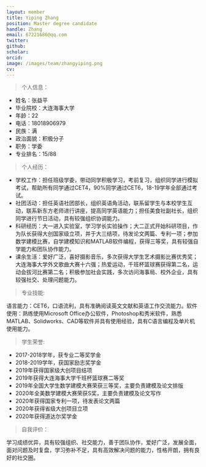 ```yaml
---
layout: member
title: Yiping Zhang
position: Master degree candidate
handle: Zhang
email: 67221686@qq.com
twitter: 
github: 
scholar:
orcid: 
image: /images/team/zhangyiping.png
cv: 
---
```


> 个人信息：

- 姓名：张益平            
- 毕业院校：大连海事大学      
- 年龄：22
- 电话：18018906979           
- 民族：满
- 政治面貌：积极分子
- 职务：学委                  
- 专业排名：15/88

> 个人经历：

- 学校工作：担任班级学委，带动同学积极学习，考前复习，组织同学进行模拟考试，帮助所有同学通过CET4，90%同学通过CET6，18-19学年全部通过考试。
- 社团活动：担任英语社团部长，组织英语角活动，联系留学生与本校学生互动，联系新东方老师进行讲座，提高同学英语能力；担任美食社副社长，组织同学进行节日活动，具有较强组织协调能力。
- 科研经历：大一进入实验室，学习学长实验操作；大二正式开始科研项目，作为队长获得大创国家级立项，并于大三结项，待发论文两篇、专利一项；参加数学建模比赛，自学建模知识和MATLAB软件编程，获得三等奖，具有较强自学能力和团队协作能力。
- 课余生活：爱好广泛，喜好摄影音乐，多次获得大学生艺术摄影比赛优秀奖；大连海事大学外文歌曲大赛十六强；热爱运动，千班杯篮球赛获得第二名，运动会拔河比赛第二名；积极参加社会实践，多次访问海事局、校外企业，具有较强社交、处理问题能力。
  

> 专业技能:

语言能力：CET6，口语流利，具有准确阅读英文文献和英语工作交流能力。软件使用：熟练使用Microsoft Office办公软件，Photoshop和秀米软件，熟悉MATLAB、Solidworks、CAD等软件并具有使用经验，具有C语言编程及单片机使用能力。

> 学生荣誉:

- 2017-2018学年，获专业二等奖学金
- 2018-2019学年，获国家励志奖学金
- 2019年获得国家级大创项目结项
- 2019年获得大连海事大学千班杯篮球赛二等奖
- 2019年全国大学生数学建模大赛荣获三等奖，主要负责建模及论文排版
- 2020年全美数学建模大赛荣获S奖，主要负责建模及论文写作
- 2020年获得国家专利一项，待发表论文两篇
- 2020年获得省级大创项目立项
- 2020年获得道达尔奖学金

>自我评价：

学习成绩优异，具有较强组织、社交能力，善于团队协作，爱好广泛，发展全面，面对问题及时复盘，学习弥补不足，具有高效解决问题的能力，性格开朗，拥有良好的社交圈。
